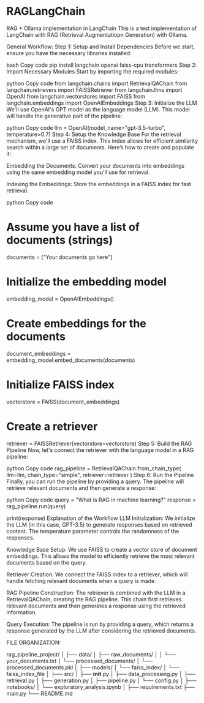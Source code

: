 # RAGLangChain
RAG + Ollama implementation in LangChain
This is a test implementation of LangChain  with RAG (Retrieval Augmentatiopn Generation) with Ollama.

General Workflow:
Step 1: Setup and Install Dependencies
Before we start, ensure you have the necessary libraries installed:

bash
Copy code
pip install langchain openai faiss-cpu transformers
Step 2: Import Necessary Modules
Start by importing the required modules:

python
Copy code
from langchain.chains import RetrievalQAChain
from langchain.retrievers import FAISSRetriever
from langchain.llms import OpenAI
from langchain.vectorstores import FAISS
from langchain.embeddings import OpenAIEmbeddings
Step 3: Initialize the LLM
We'll use OpenAI's GPT model as the language model (LLM). This model will handle the generative part of the pipeline:

python
Copy code
llm = OpenAI(model_name="gpt-3.5-turbo", temperature=0.7)
Step 4: Setup the Knowledge Base
For the retrieval mechanism, we'll use a FAISS index. This index allows for efficient similarity search within a large set of documents. Here’s how to create and populate it:

Embedding the Documents: Convert your documents into embeddings using the same embedding model you'll use for retrieval.

Indexing the Embeddings: Store the embeddings in a FAISS index for fast retrieval.

python
Copy code
# Assume you have a list of documents (strings)
documents = ["Your documents go here"]

# Initialize the embedding model
embedding_model = OpenAIEmbeddings()

# Create embeddings for the documents
document_embeddings = embedding_model.embed_documents(documents)

# Initialize FAISS index
vectorstore = FAISS(document_embeddings)

# Create a retriever
retriever = FAISSRetriever(vectorstore=vectorstore)
Step 5: Build the RAG Pipeline
Now, let's connect the retriever with the language model in a RAG pipeline:

python
Copy code
rag_pipeline = RetrievalQAChain.from_chain_type(
    llm=llm,
    chain_type="simple",
    retriever=retriever
)
Step 6: Run the Pipeline
Finally, you can run the pipeline by providing a query. The pipeline will retrieve relevant documents and then generate a response:

python
Copy code
query = "What is RAG in machine learning?"
response = rag_pipeline.run(query)

print(response)
Explanation of the Workflow
LLM Initialization: We initialize the LLM (in this case, GPT-3.5) to generate responses based on retrieved content. The temperature parameter controls the randomness of the responses.

Knowledge Base Setup: We use FAISS to create a vector store of document embeddings. This allows the model to efficiently retrieve the most relevant documents based on the query.

Retriever Creation: We connect the FAISS index to a retriever, which will handle fetching relevant documents when a query is made.

RAG Pipeline Construction: The retriever is combined with the LLM in a RetrievalQAChain, creating the RAG pipeline. This chain first retrieves relevant documents and then generates a response using the retrieved information.

Query Execution: The pipeline is run by providing a query, which returns a response generated by the LLM after considering the retrieved documents.


FILE ORGANIZATION:

rag_pipeline_project/
│
├── data/
│   ├── raw_documents/
│   │   └── your_documents.txt
│   └── processed_documents/
│       └── processed_documents.pkl
│
├── models/
│   └── faiss_index/
│       └── faiss_index_file
│
├── src/
│   ├── __init__.py
│   ├── data_processing.py
│   ├── retrieval.py
│   ├── generation.py
│   ├── pipeline.py
│   └── config.py
│
├── notebooks/
│   └── exploratory_analysis.ipynb
│
├── requirements.txt
├── main.py
└── README.md


